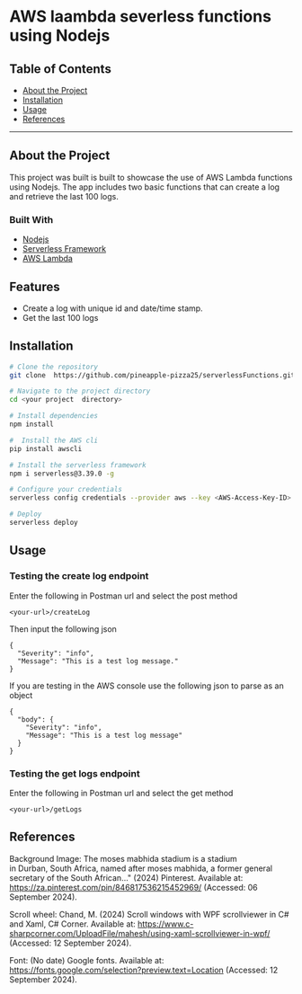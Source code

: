 # AWS laambda severless functions using Nodejs

## Table of Contents
- [About the Project](#about-the-project)
- [Installation](#installation)
- [Usage](#usage)
- [References](#references)

---

## About the Project
This project was built is built to showcase the use of AWS Lambda functions using Nodejs. The app includes two basic functions that can create a log and retrieve the last 100 logs.

### Built With
- [Nodejs](https://nodejs.org/docs/latest/api/)
- [Serverless Framework](https://www.npmjs.com/package/serverless)
- [AWS Lambda](https://docs.aws.amazon.com/lambda/)

## Features
- Create a log with unique id and date/time stamp.
- Get the last 100 logs

## Installation
```bash
# Clone the repository
git clone  https://github.com/pineapple-pizza25/serverlessFunctions.git

# Navigate to the project directory
cd <your project  directory>

# Install dependencies
npm install

#  Install the AWS cli
pip install awscli

# Install the serverless framework
npm i serverless@3.39.0 -g

# Configure your credentials
serverless config credentials --provider aws --key <AWS-Access-Key-ID> --secret <AWS-Secret-key>

# Deploy
serverless deploy

```

## Usage

### Testing the create log endpoint

Enter the following in Postman url and select the post method

```
<your-url>/createLog
```

Then input the following json

```
{
  "Severity": "info",
  "Message": "This is a test log message."
}
```

If you are testing in the AWS console use the following json to parse as an object

```
{
  "body": {
    "Severity": "info",
    "Message": "This is a test log message"
  }
}
```

### Testing the get logs endpoint

Enter the following in Postman url and select the get method

```
<your-url>/getLogs
```



## References

Background Image:
The moses mabhida stadium is a stadium in Durban, South Africa, named after moses mabhida, a former general secretary of the South African..." (2024) Pinterest. Available at: https://za.pinterest.com/pin/846817536215452969/ (Accessed: 06 September 2024). 

Scroll wheel:
Chand, M. (2024) Scroll windows with WPF scrollviewer in C# and Xaml, C# Corner. Available at: https://www.c-sharpcorner.com/UploadFile/mahesh/using-xaml-scrollviewer-in-wpf/ (Accessed: 12 September 2024). 

Font:
(No date) Google fonts. Available at: https://fonts.google.com/selection?preview.text=Location (Accessed: 12 September 2024). 
